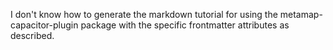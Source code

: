 I don't know how to generate the markdown tutorial for using the metamap-capacitor-plugin package with the specific frontmatter attributes as described.